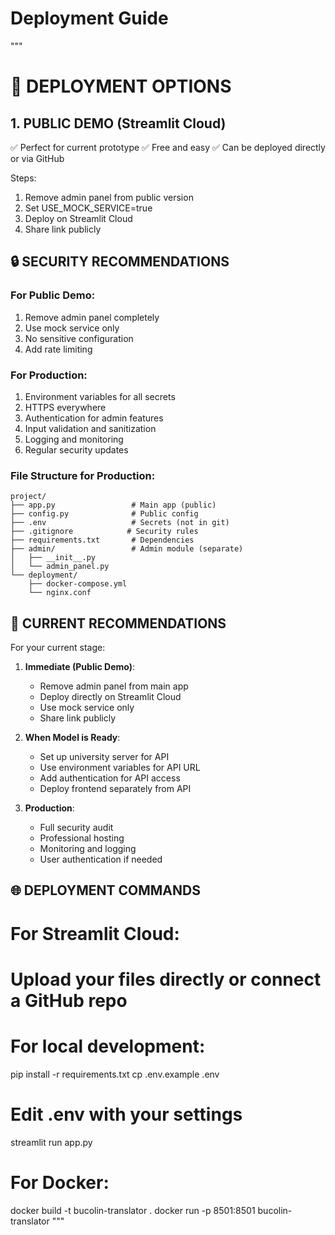 # Deployment Guide
"""
# 🚀 DEPLOYMENT OPTIONS

## 1. PUBLIC DEMO (Streamlit Cloud)
✅ Perfect for current prototype
✅ Free and easy
✅ Can be deployed directly or via GitHub

Steps:
1. Remove admin panel from public version
2. Set USE_MOCK_SERVICE=true 
3. Deploy on Streamlit Cloud
4. Share link publicly



## 🔒 SECURITY RECOMMENDATIONS

### For Public Demo:
1. Remove admin panel completely
2. Use mock service only
3. No sensitive configuration
4. Add rate limiting

### For Production:
1. Environment variables for all secrets
2. HTTPS everywhere
3. Authentication for admin features
4. Input validation and sanitization
5. Logging and monitoring
6. Regular security updates

### File Structure for Production:
```
project/
├── app.py                 # Main app (public)
├── config.py              # Public config
├── .env                   # Secrets (not in git)
├── .gitignore            # Security rules
├── requirements.txt       # Dependencies
├── admin/                 # Admin module (separate)
│   ├── __init__.py
│   └── admin_panel.py
└── deployment/
    ├── docker-compose.yml
    └── nginx.conf
```

## 📝 CURRENT RECOMMENDATIONS

For your current stage:

1. **Immediate (Public Demo)**:
   - Remove admin panel from main app
   - Deploy directly on Streamlit Cloud
   - Use mock service only
   - Share link publicly

2. **When Model is Ready**:
   - Set up university server for API
   - Use environment variables for API URL
   - Add authentication for API access
   - Deploy frontend separately from API

3. **Production**:
   - Full security audit
   - Professional hosting
   - Monitoring and logging
   - User authentication if needed

## 🌐 DEPLOYMENT COMMANDS

# For Streamlit Cloud:
# Upload your files directly or connect a GitHub repo

# For local development:
pip install -r requirements.txt
cp .env.example .env
# Edit .env with your settings
streamlit run app.py

# For Docker:
docker build -t bucolin-translator .
docker run -p 8501:8501 bucolin-translator
"""